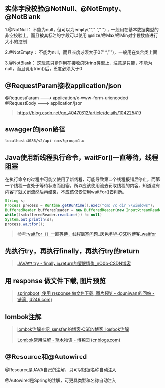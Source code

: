 

## 实体字段校验@NotNull、@NotEmpty、@NotBlank

1.@NotNull：
不能为null，但可以为empty(""," “,” ") ，一般用在基本数据类型的非空校验上，而且被其标注的字段可以使用 @size/@Max/@Min对字段数值进行大小的控制

2.@NotEmpty：
不能为null，而且长度必须大于0(" “,” ")，一般用在集合类上面

3.@NotBlank：
这玩意只能作用在接收的String类型上，注意是只能，不能为null，而且调用trim()后，长度必须大于0



## @RequestParam接收application/json

@RequestParam --->  application/x-www-form-urlencoded
@RequestBody --->  application/json

> https://blog.csdn.net/qq_40470612/article/details/104225419



## swagger的json路径

`localhost:8086/v2/api-docs?group=1.x`







## Java使用新线程执行命令，waitFor()一直等待，线程阻塞

在执行命令的过程中可能又使用了新线程，可能导致第二个线程报错后停止，而第一个线程一直处于等待状态而阻塞。所以应该使用流去获取线程的内容，知道没有内容了就关闭流然后再结束，不应该仅仅使用waitFor()去判断。

```java
String s;  
Process process = Runtime.getRuntime().exec("cmd /c dir \\windows");  
BufferedReader bufferedReader = new BufferedReader(new InputStreamReader(process.getInputStream());  
while((s=bufferedReader.readLine()) != null)  
System.out.println(s);  
process.waitfor();  
```

> 参考:[waitFor（）一直等待，线程阻塞问题_灰色年华-CSDN博客_waitfor](https://blog.csdn.net/barry_hui/article/details/69261616)



## 先执行try，再执行finally，再执行try的return

> [JAVA中 try - finally 与return的爱恨情仇_nO0b-CSDN博客](https://blog.csdn.net/q5706503/article/details/84543406)





## 用 response 做文件下载, 图片预览

> [springboot| 使用 response 做文件下载, 图片预览 - douniwan 的回帖 - 链滴 (ld246.com)](https://ld246.com/article/1573812977277/comment/1573818095346)





## lombok注解

>[lombok注解介绍_sunsfan的博客-CSDN博客_lombok注解](https://blog.csdn.net/sunsfan/article/details/53542374)
>
>[Lombok常用注解 - 草木物语 - 博客园 (cnblogs.com)](https://www.cnblogs.com/ooo0/p/12448096.html)





## @Resource和@Autowired

@Resource是JAVA自己的注解，只可以根据名称自动注入

@Autowired是Spring的注解，可更具类型和名称自动注入

